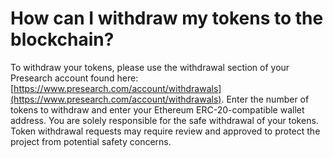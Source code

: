 # How can I withdraw my tokens to the blockchain?

To withdraw your tokens, please use the withdrawal section of your Presearch account found here: [https://www.presearch.com/account/withdrawals](https://www.presearch.com/account/withdrawals). Enter the number of tokens to withdraw and enter your Ethereum ERC-20-compatible wallet address. You are solely responsible for the safe withdrawal of your tokens. Token withdrawal requests may require review and approved to protect the project from potential safety concerns.
